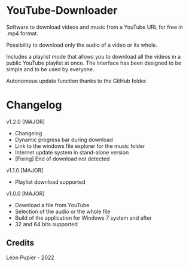 # YouTube-Downloader
Software to download videos and music from a YouTube URL for free in .mp4 format.

Possibility to download only the audio of a video or its whole.

Includes a playlist mode that allows you to download all the videos in a public YouTube playlist at once.
The interface has been designed to be simple and to be used by everyone.

Autonomous update function thanks to the GitHub folder.

# Changelog
v1.2.0 [MAJOR]
- Changelog
- Dynamic progress bar during download
- Link to the windows file explorer for the music folder
- Internet update system in stand-alone version
- [Fixing] End of download not detected

v1.1.0 [MAJOR]
- Playlist download supported

v1.0.0 [MAJOR]
- Download a file from YouTube
- Selection of the audio or the whole file
- Build of the application for Windows 7 system and after
- 32 and 64 bits supported

## Credits
Léon Pupier - 2022
